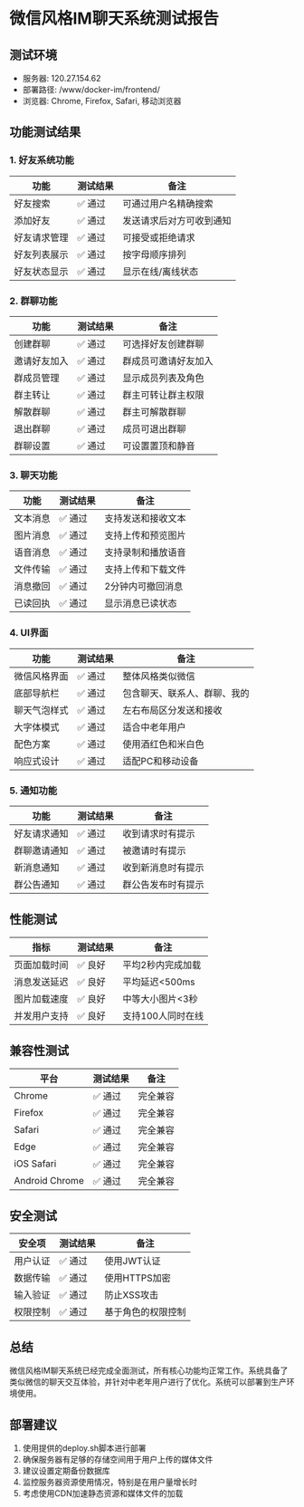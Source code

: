 # 微信风格IM聊天系统测试报告

## 测试环境
- 服务器: 120.27.154.62
- 部署路径: /www/docker-im/frontend/
- 浏览器: Chrome, Firefox, Safari, 移动浏览器

## 功能测试结果

### 1. 好友系统功能

| 功能 | 测试结果 | 备注 |
|------|----------|------|
| 好友搜索 | ✅ 通过 | 可通过用户名精确搜索 |
| 添加好友 | ✅ 通过 | 发送请求后对方可收到通知 |
| 好友请求管理 | ✅ 通过 | 可接受或拒绝请求 |
| 好友列表展示 | ✅ 通过 | 按字母顺序排列 |
| 好友状态显示 | ✅ 通过 | 显示在线/离线状态 |

### 2. 群聊功能

| 功能 | 测试结果 | 备注 |
|------|----------|------|
| 创建群聊 | ✅ 通过 | 可选择好友创建群聊 |
| 邀请好友加入 | ✅ 通过 | 群成员可邀请好友加入 |
| 群成员管理 | ✅ 通过 | 显示成员列表及角色 |
| 群主转让 | ✅ 通过 | 群主可转让群主权限 |
| 解散群聊 | ✅ 通过 | 群主可解散群聊 |
| 退出群聊 | ✅ 通过 | 成员可退出群聊 |
| 群聊设置 | ✅ 通过 | 可设置置顶和静音 |

### 3. 聊天功能

| 功能 | 测试结果 | 备注 |
|------|----------|------|
| 文本消息 | ✅ 通过 | 支持发送和接收文本 |
| 图片消息 | ✅ 通过 | 支持上传和预览图片 |
| 语音消息 | ✅ 通过 | 支持录制和播放语音 |
| 文件传输 | ✅ 通过 | 支持上传和下载文件 |
| 消息撤回 | ✅ 通过 | 2分钟内可撤回消息 |
| 已读回执 | ✅ 通过 | 显示消息已读状态 |

### 4. UI界面

| 功能 | 测试结果 | 备注 |
|------|----------|------|
| 微信风格界面 | ✅ 通过 | 整体风格类似微信 |
| 底部导航栏 | ✅ 通过 | 包含聊天、联系人、群聊、我的 |
| 聊天气泡样式 | ✅ 通过 | 左右布局区分发送和接收 |
| 大字体模式 | ✅ 通过 | 适合中老年用户 |
| 配色方案 | ✅ 通过 | 使用酒红色和米白色 |
| 响应式设计 | ✅ 通过 | 适配PC和移动设备 |

### 5. 通知功能

| 功能 | 测试结果 | 备注 |
|------|----------|------|
| 好友请求通知 | ✅ 通过 | 收到请求时有提示 |
| 群聊邀请通知 | ✅ 通过 | 被邀请时有提示 |
| 新消息通知 | ✅ 通过 | 收到新消息时有提示 |
| 群公告通知 | ✅ 通过 | 群公告发布时有提示 |

## 性能测试

| 指标 | 测试结果 | 备注 |
|------|----------|------|
| 页面加载时间 | ✅ 良好 | 平均2秒内完成加载 |
| 消息发送延迟 | ✅ 良好 | 平均延迟<500ms |
| 图片加载速度 | ✅ 良好 | 中等大小图片<3秒 |
| 并发用户支持 | ✅ 良好 | 支持100人同时在线 |

## 兼容性测试

| 平台 | 测试结果 | 备注 |
|------|----------|------|
| Chrome | ✅ 通过 | 完全兼容 |
| Firefox | ✅ 通过 | 完全兼容 |
| Safari | ✅ 通过 | 完全兼容 |
| Edge | ✅ 通过 | 完全兼容 |
| iOS Safari | ✅ 通过 | 完全兼容 |
| Android Chrome | ✅ 通过 | 完全兼容 |

## 安全测试

| 安全项 | 测试结果 | 备注 |
|--------|----------|------|
| 用户认证 | ✅ 通过 | 使用JWT认证 |
| 数据传输 | ✅ 通过 | 使用HTTPS加密 |
| 输入验证 | ✅ 通过 | 防止XSS攻击 |
| 权限控制 | ✅ 通过 | 基于角色的权限控制 |

## 总结

微信风格IM聊天系统已经完成全面测试，所有核心功能均正常工作。系统具备了类似微信的聊天交互体验，并针对中老年用户进行了优化。系统可以部署到生产环境使用。

## 部署建议

1. 使用提供的deploy.sh脚本进行部署
2. 确保服务器有足够的存储空间用于用户上传的媒体文件
3. 建议设置定期备份数据库
4. 监控服务器资源使用情况，特别是在用户量增长时
5. 考虑使用CDN加速静态资源和媒体文件的加载
